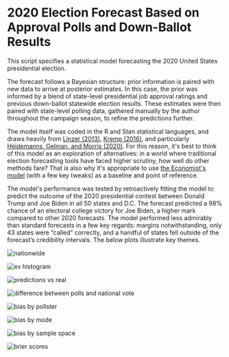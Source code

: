 # 2020 Election Forecast Based on Approval Polls and Down-Ballot Results
This script specifies a statistical model forecasting the 2020 United States presidential election.

The forecast follows a Bayesian structure: prior information is paired with new data to arrive at posterior estimates. In this case, the prior was informed by a blend of state-level presidential job approval ratings and previous down-ballot statewide election results. These estimates were then paired with state-level polling data, gathered manually by the author throughout the campaign season, to refine the predictions further.

The model itself was coded in the R and Stan statistical languages, and draws heavily from [Linzer (2013)](https://votamatic.org/wp-content/uploads/2013/07/Linzer-JASA13.pdf), [Kremp (2016)](https://www.slate.com/features/pkremp_forecast/report.html), and particularly [Heidemanns, Gelman, and Morris (2020)](http://www.stat.columbia.edu/~gelman/research/published/hdsr_forecasting.pdf). For this reason, it's best to think of this model as an exploration of alternatives: in a world where traditional election forecasting tools have faced higher scrutiny, how well do other methods fare? That is also why it's appropriate to use [the Economist's model](https://github.com/TheEconomist/us-potus-model) (with a few key tweaks) as a baseline and point of reference.

The model's performance was tested by retroactively fitting the model to predict the outcome of the 2020 presidential contest between Donald Trump and Joe Biden in all 50 states and D.C. The forecast predicted  a 98% chance of an electoral college victory for Joe Biden, a higher mark compared to other 2020 forecasts. The model performed less admirably than standard forecasts in a few key regards: margins notwithstanding, only 43 states were “called” correctly, and a handful of states fell outside of the forecast’s credibility intervals. The below plots illustrate key themes.

![nationwide](https://github.com/bradwascher/forfunforecast2020/assets/38922214/ebc35dca-6a0f-4f85-bbf2-9d34b6a291d3)

![ev histogram](https://github.com/bradwascher/forfunforecast2020/assets/38922214/2d65f194-cf1f-4d25-8202-84bce87e6d05)

![predictions vs real](https://github.com/bradwascher/forfunforecast2020/assets/38922214/62ed604f-6e78-4746-bd18-358892d3dec1)

![difference between polls and national vote](https://github.com/bradwascher/forfunforecast2020/assets/38922214/41e3deaa-6d94-4e1f-a438-a30bc96906fe)

![bias by pollster](https://github.com/bradwascher/forfunforecast2020/assets/38922214/8a1af5df-bd5c-482a-b095-4cb36758316a)

![bias by mode](https://github.com/bradwascher/forfunforecast2020/assets/38922214/376e1e0d-24ba-451c-9553-a256758b2d7b)

![bias by sample space](https://github.com/bradwascher/forfunforecast2020/assets/38922214/4b9f7793-cbe9-4d8e-84f8-bf2c26ca1232)

![brier scores](https://github.com/bradwascher/forfunforecast2020/assets/38922214/5ae53d88-d415-4e1f-b509-4520f24b96c0)


